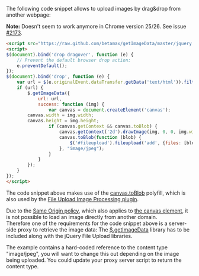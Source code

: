 The following code snippet allows to upload images by drag&drop from another webpage:

**Note:**
Doesn't seem to work anymore in Chrome version 25/26.
See issue [#2173](https://github.com/blueimp/jQuery-File-Upload/issues/2173). 

```html
<script src="https://raw.github.com/betamax/getImageData/master/jquery.getimagedata.min.js"></script>
<script>
$(document).bind('drop dragover', function (e) {
    // Prevent the default browser drop action:
    e.preventDefault();
});
$(document).bind('drop', function (e) {
    var url = $(e.originalEvent.dataTransfer.getData('text/html')).filter('img').attr('src');
    if (url) {
        $.getImageData({
            url: url,
            success: function (img) {
                var canvas = document.createElement('canvas');
		canvas.width = img.width;
		canvas.height = img.height;
                if (canvas.getContext && canvas.toBlob) {
                    canvas.getContext('2d').drawImage(img, 0, 0, img.width, img.height);
                    canvas.toBlob(function (blob) {
                        $('#fileupload').fileupload('add', {files: [blob]});
                    }, "image/jpeg");
                }
            }
        });
    }
});
</script>
```

The code snippet above makes use of the [canvas.toBlob](https://github.com/blueimp/JavaScript-Canvas-to-Blob/blob/master/canvas-to-blob.js) polyfill, which is also used by the [File Upload Image Processing plugin](https://github.com/blueimp/jQuery-File-Upload/blob/master/js/jquery.fileupload-ip.js).

Due to the [Same Origin policy](http://en.wikipedia.org/wiki/Same_origin_policy), which also applies to [the canvas element](http://www.whatwg.org/specs/web-apps/current-work/multipage/the-canvas-element.html#security-with-canvas-elements), it is not possible to load an image directly from another domain.  
Therefore one of the requirements for the code snippet above is a server-side proxy to retrieve the image data: The [$.getImageData](http://www.maxnov.com/getimagedata/) library has to be included along with the jQuery File Upload libraries.

The example contains a hard-coded reference to the content type "image/jpeg", you will want to change this out depending on the image being uploaded.  You could update your proxy server script to return the content type.